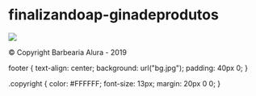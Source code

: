 # finalizandoap-ginadeprodutos
<footer>
    <img src="logo-branco.png">
    <p class="copyright">&copy; Copyright Barbearia Alura - 2019</p>
</footer>
footer {
    text-align: center;
    background: url("bg.jpg");
    padding: 40px 0;
}

.copyright {
    color: #FFFFFF;
    font-size: 13px;
    margin: 20px 0 0;
}

